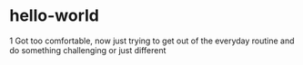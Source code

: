 # hello-world
1
Got too comfortable, now just trying to get out of the everyday routine and do something challenging or just different 

